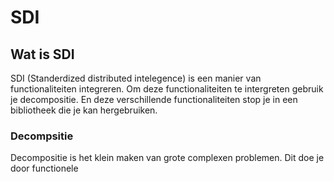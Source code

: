 # SDI

## Wat is SDI
SDI (Standerdized distributed intelegence) is een manier van functionaliteiten integreren. Om deze functionaliteiten te intergreten gebruik je decompositie. En deze verschillende functionaliteiten stop je in een bibliotheek die je kan hergebruiken.

### Decompsitie
Decompositie is het klein maken van grote complexen problemen. Dit doe je door functionele 
